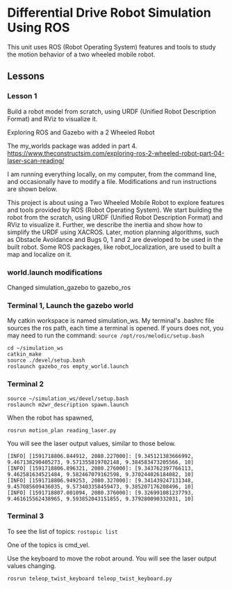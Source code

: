 # Differential Drive Robot Simulation Using ROS

This unit uses ROS (Robot Operating System) features and tools to study the motion behavior of a two wheeled mobile robot. 


## Lessons

### Lesson 1

Build a robot model from scratch, using URDF (Unified Robot Description Format) and RViz to visualize it.




 Exploring ROS and Gazebo with a 2 Wheeled Robot



The my_worlds package was added in part 4. https://www.theconstructsim.com/exploring-ros-2-wheeled-robot-part-04-laser-scan-reading/

I am running everything locally, on my computer, from the command line, and occasionally have to modify a file. Modifications and run instructions are shown below.

This project is about using a Two Wheeled Mobile Robot to explore features and tools provided by ROS (Robot Operating System). We start building the robot from the scratch, using URDF (Unified Robot Description Format) and RViz to visualize it. Further, we describe the inertia and show how to simplify the URDF using XACROS. Later, motion planning algorithms, such as Obstacle Avoidance and Bugs 0, 1 and 2 are developed to be used in the built robot. Some ROS packages, like robot_localization, are used to built a map and localize on it.


### world.launch modifications

Changed simulation_gazebo to gazebo_ros 


### Terminal 1, Launch the gazebo world

My catkin workspace is named simulation_ws. My terminal's .bashrc file sources the ros path, each time a terminal is opened. If yours does not, you may need to run the command: `source /opt/ros/melodic/setup.bash` 

```
cd ~/simulation_ws
catkin_make
source ./devel/setup.bash
roslaunch gazebo_ros empty_world.launch
```


### Terminal 2

```
source ~/simulation_ws/devel/setup.bash
roslaunch m2wr_description spawn.launch
```

When the robot has spawned,

```
rosrun motion_plan reading_laser.py
``` 

You will see the laser output values, similar to those below.

```
[INFO] [1591718806.844912, 2080.227000]: [9.345121383666992, 9.467138290405273, 9.571355819702148, 9.384583473205566, 10]
[INFO] [1591718806.896321, 2080.276000]: [9.343762397766113, 9.462581634521484, 9.582467079162598, 9.370244026184082, 10]
[INFO] [1591718806.949253, 2080.327000]: [9.341439247131348, 9.457085609436035, 9.573403358459473, 9.385207176208496, 10]
[INFO] [1591718807.001094, 2080.376000]: [9.326991081237793, 9.461615562438965, 9.593852043151855, 9.379280090332031, 10]
```


### Terminal 3

To see the list of topics: `rostopic list` 

One of the topics is cmd_vel.


Use the keyboard to move the robot around. You will see the laser output values changing.

```
rosrun teleop_twist_keyboard teleop_twist_keyboard.py
```